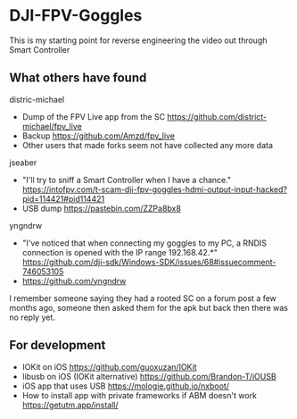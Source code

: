 # DJI-FPV-Goggles

This is my starting point for reverse engineering the video out through Smart Controller

## What others have found

distric-michael
- Dump of the FPV Live app from the SC https://github.com/district-michael/fpv_live
- Backup https://github.com/Amzd/fpv_live
- Other users that made forks seem not have collected any more data

jseaber
- "I'll try to sniff a Smart Controller when I have a chance." https://intofpv.com/t-scam-dji-fpv-goggles-hdmi-output-input-hacked?pid=114421#pid114421
- USB dump https://pastebin.com/ZZPa8bx8

yngndrw
- "I've noticed that when connecting my goggles to my PC, a RNDIS connection is opened with the IP range 192.168.42.*" https://github.com/dji-sdk/Windows-SDK/issues/68#issuecomment-746053105 
- https://github.com/yngndrw

I remember someone saying they had a rooted SC on a forum post a few months ago, someone then asked them for the apk but back then there was no reply yet.

## For development
- IOKit on iOS https://github.com/guoxuzan/IOKit
- libusb on iOS (IOKit alternative) https://github.com/Brandon-T/iOUSB
- iOS app that uses USB https://mologie.github.io/nxboot/
- How to install app with private frameworks if ABM doesn't work https://getutm.app/install/
